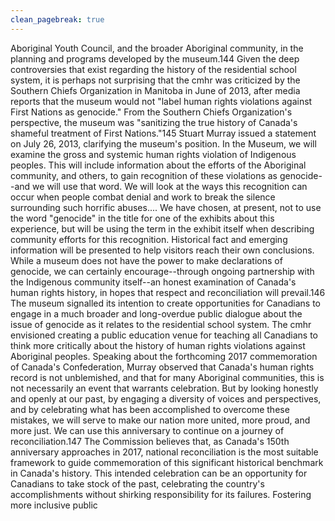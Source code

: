 ```yaml
---
clean_pagebreak: true
---
```


Aboriginal Youth Council, and the broader Aboriginal community, in the planning and programs developed by the museum.144
Given the deep controversies that exist regarding the history of the residential school system, it is perhaps not surprising that the cmhr was criticized by the Southern Chiefs Organization in Manitoba in June of 2013, after media reports that the museum would not "label human rights violations against First Nations as genocide." From the Southern Chiefs Organization's perspective, the museum was "sanitizing the true history of Canada's shameful treatment of First Nations."145 Stuart Murray issued a statement on July 26, 2013, clarifying the museum's position.
In the Museum, we will examine the gross and systemic human rights violation of Indigenous peoples. This will include information about the efforts of the Aboriginal community, and others, to gain recognition of these violations as genocide--and we will use that word. We will look at the ways this recognition can occur when people combat denial and work to break the silence surrounding such horrific abuses.... We have chosen, at present, not to use the word "genocide" in the title for one of the exhibits about this experience, but will be using the term in the exhibit itself when describing community efforts for this recognition. Historical fact and emerging information will be presented to help visitors reach their own conclusions. While a museum does not have the power to make declarations of genocide, we can certainly encourage--through ongoing partnership with the Indigenous community itself--an honest examination of Canada's human rights history, in hopes that respect and reconciliation will prevail.146
The museum signalled its intention to create opportunities for Canadians to engage in a much broader and long-overdue public dialogue about the issue of genocide as it relates to the residential school system. The cmhr envisioned creating a public education venue for teaching all Canadians to think more critically about the history of human rights violations against Aboriginal peoples.
Speaking about the forthcoming 2017 commemoration of Canada's Confederation, Murray observed that Canada's human rights record is not unblemished, and that
for many Aboriginal communities, this is not necessarily an event that warrants celebration. But by looking honestly and openly at our past, by engaging a diversity of voices and perspectives, and by celebrating what has been accomplished to overcome these mistakes, we will serve to make our nation more united, more proud, and more just. We can use this anniversary to continue on a journey of reconciliation.147 The Commission believes that, as Canada's 150th anniversary approaches in 2017, national reconciliation is the most suitable framework to guide commemoration of this significant historical benchmark in Canada's history. This intended celebration can be an opportunity for Canadians to take stock of the past, celebrating the country's accomplishments without shirking responsibility for its failures. Fostering more inclusive public

